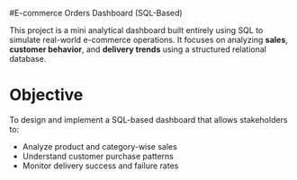 #E-commerce Orders Dashboard (SQL-Based)

This project is a mini analytical dashboard built entirely using SQL to simulate real-world e-commerce operations. It focuses on analyzing **sales**, **customer behavior**, and **delivery trends** using a structured relational database.

# Objective

To design and implement a SQL-based dashboard that allows stakeholders to:
- Analyze product and category-wise sales
- Understand customer purchase patterns
- Monitor delivery success and failure rates
